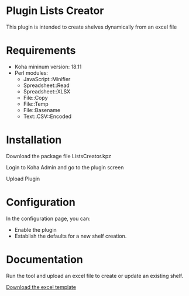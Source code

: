 # Plugin Lists Creator

This plugin is intended to create shelves dynamically from an excel file

# Requirements

- Koha mininum version: 18.11
- Perl modules:
    - JavaScript::Minifier
    - Spreadsheet::Read
    - Spreadsheet::XLSX
    - File::Copy
    - File::Temp
    - File::Basename
    - Text::CSV::Encoded

# Installation

Download the package file ListsCreator.kpz

Login to Koha Admin and go to the plugin screen

Upload Plugin

# Configuration

In the configuration page, you can:
- Enable the plugin
- Establish the defaults for a new shelf creation.

# Documentation

Run the tool and upload an excel file to create or update an existing shelf.

[Download the excel template](doc/template.xlsx)